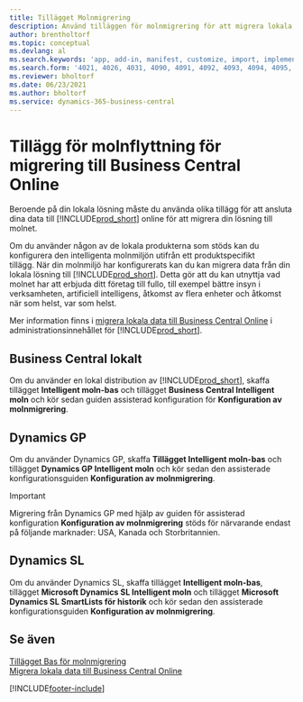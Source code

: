 ```yaml
---
title: Tillägget Molnmigrering
description: Använd tilläggen för molnmigrering för att migrera lokala data till Business Central online. Dessa tillägg flyttar dina lokala data till molnet.
author: brentholtorf
ms.topic: conceptual
ms.devlang: al
ms.search.keywords: 'app, add-in, manifest, customize, import, implement'
ms.search.form: '4021, 4026, 4031, 4090, 4091, 4092, 4093, 4094, 4095, 4096, 4097, 40027,'
ms.reviewer: bholtorf
ms.date: 06/23/2021
ms.author: bholtorf
ms.service: dynamics-365-business-central
---
```


# Tillägg för molnflyttning för migrering till Business Central Online

Beroende på din lokala lösning måste du använda olika tillägg för att ansluta dina data till [!INCLUDE[prod_short](includes/prod_short.md)] online för att migrera din lösning till molnet.  

Om du använder någon av de lokala produkterna som stöds kan du konfigurera den intelligenta molnmiljön utifrån ett produktspecifikt tillägg. När din molnmiljö har konfigurerats kan du kan migrera data från din lokala lösning till [!INCLUDE[prod_short](includes/prod_short.md)]. Detta gör att du kan utnyttja vad molnet har att erbjuda ditt företag till fullo, till exempel bättre insyn i verksamheten, artificiell intelligens, åtkomst av flera enheter och åtkomst när som helst, var som helst.  

Mer information finns i [migrera lokala data till Business Central Online](/dynamics365/business-central/dev-itpro/administration/migrate-data) i administrationsinnehållet för [!INCLUDE[prod_short](includes/prod_short.md)].  

## Business Central lokalt

Om du använder en lokal distribution av [!INCLUDE[prod_short](includes/prod_short.md)], skaffa tillägget **Intelligent moln-bas** och tillägget **Business Central Intelligent moln** och kör sedan guiden assisterad konfiguration för **Konfiguration av molnmigrering**.  

## Dynamics GP

Om du använder Dynamics GP, skaffa **Tillägget Intelligent moln-bas** och tillägget **Dynamics GP Intelligent moln** och kör sedan den assisterade konfigurationsguiden **Konfiguration av molnmigrering**.  

> [!IMPORTANT]
> Migrering från Dynamics GP med hjälp av guiden för assisterad konfiguration **Konfiguration av molnmigrering** stöds för närvarande endast på följande marknader: USA, Kanada och Storbritannien.

## Dynamics SL

Om du använder Dynamics SL, skaffa tillägget **Intelligent moln-bas**, tillägget **Microsoft Dynamics SL Intelligent moln** och tillägget **Microsoft Dynamics SL SmartLists för historik** och kör sedan den assisterade konfigurationsguiden **Konfiguration av molnmigrering**.  

## Se även

[Tillägget Bas för molnmigrering](ui-extensions-intelligent-cloud.md)  
[Migrera lokala data till Business Central Online](/dynamics365/business-central/dev-itpro/administration/migrate-data)  

[!INCLUDE[footer-include](includes/footer-banner.md)]
